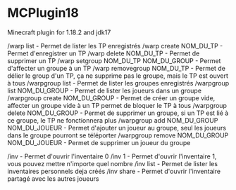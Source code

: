 # MCPlugin18
Minecraft plugin for 1.18.2 and jdk17

/warp list - Permet de lister les TP enregistrés
/warp create NOM_DU_TP - Permet d'enregistrer un TP
/warp delete NOM_DU_TP - Permet de supprimer un TP
/warp setgroup NOM_DU_TP NOM_DU_GROUP - Permet d'affecter un groupe à un TP
/warp removegroup NOM_DU_TP - Permet de délier le group d'un TP, ça ne supprime pas le groupe, mais le TP est ouvert à tous
/warpgroup list - Permet de lister les groupes enregistrés
/warpgroup list NOM_DU_GROUP - Permet de lister les joueurs dans un groupe
/warpgroup create NOM_DU_GROUP - Permet de créer un groupe vide, affecter un groupe vide à un TP permet de bloquer le TP à tous
/warpgroup delete NOM_DU_GROUP - Permet de supprimer un groupe, si un TP est lié à ce groupe, le TP ne fonctionnera plus
/warpgroup add NOM_DU_GROUP NOM_DU_JOUEUR - Permet d'ajouter un joueur au groupe, seul les joueurs dans le groupe pourront se téléporter
/warpgroup remove NOM_DU_GROUP NOM_DU_JOUEUR - Permet de supprimer un joueur du groupe

/inv - Permet d'ouvrir l'inventaire 0
/inv 1 - Permet d'ouvrir l'inventaire 1, vous pouvez mettre n'importe quel nombre
/inv list - Permet de lister les inventaires personnels deja créés
/inv share - Permet d'ouvrir l'inventaire partagé avec les autres joueurs
